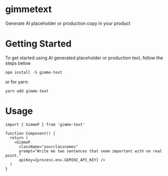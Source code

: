 # gimmetext
Generate AI placeholder or production copy in your product

# Getting Started
To get started using AI generated placeholder or production text, follow the steps below

```
npm install -S gimme-text
```

or for yarn:
```
yarn add gimme-text
```


# Usage
```
import { GimmeP } from 'gimme-text'

function Component() {
  return (
    <GimmeP 
      className="yourclassnames"
      prompt="Write me two sentences that seem important with no real point."
      apiKey={process.env.GEMINI_API_KEY} />
  )
}
```
